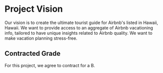 # Project Vision
Our vision is to create the ultimate tourist guide for Airbnb's listed in Hawaii, Hawaii. We want to provide access to an aggregate of Airbnb vacationing info, tailored to have unique insights related to Airbnb quality. We want to make vacation planning stress-free.

## Contracted Grade

For this project, we agree to contract for a B.
